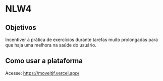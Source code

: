 # NLW4

## Objetivos
Incentiver a prática de exercícios durante tarefas muito prolongadas para que haja uma melhora na saúde do usuário.

## Como usar a plataforma
Acesse: <a>https://moveitjf.vercel.app/</a>
